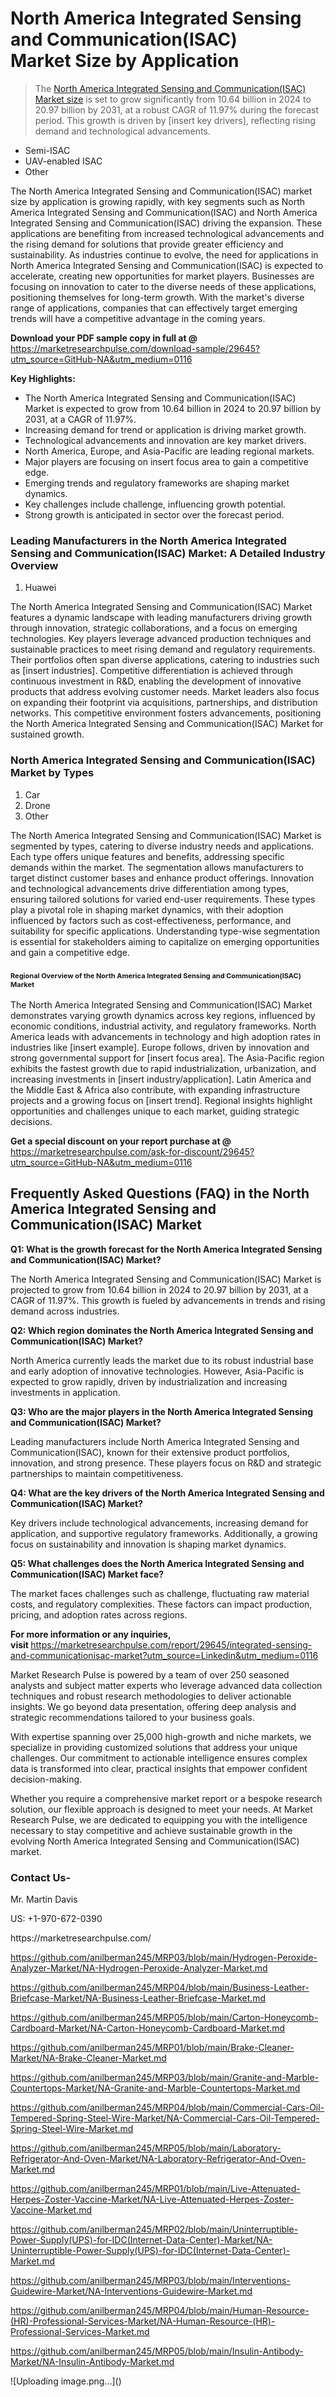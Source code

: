 <h1>North America Integrated Sensing and Communication(ISAC) Market&nbsp;Size by Application</h1><blockquote><p>The <a href="https://marketresearchpulse.com/download-sample/29645?utm_source=GitHub-NA&amp;utm_medium=0116">North America Integrated Sensing and Communication(ISAC) Market size</a> is set to grow significantly from 10.64 billion in 2024 to 20.97 billion by 2031, at a robust CAGR of 11.97% during the forecast period. This growth is driven by [insert key drivers], reflecting rising demand and technological advancements.</p></blockquote><ul><li>Semi-ISAC<li> UAV-enabled ISAC<li> Other</li></ul><p>The North America Integrated Sensing and Communication(ISAC) market size by application is growing rapidly, with key segments such as North America Integrated Sensing and Communication(ISAC) and North America Integrated Sensing and Communication(ISAC) driving the expansion. These applications are benefiting from increased technological advancements and the rising demand for solutions that provide greater efficiency and sustainability. As industries continue to evolve, the need for applications in North America Integrated Sensing and Communication(ISAC) is expected to accelerate, creating new opportunities for market players. Businesses are focusing on innovation to cater to the diverse needs of these applications, positioning themselves for long-term growth. With the market's diverse range of applications, companies that can effectively target emerging trends will have a competitive advantage in the coming years.</p><p><strong>Download your PDF sample copy in full at @ </strong><a href="https://marketresearchpulse.com/download-sample/29645?utm_source=GitHub-NA&amp;utm_medium=0116">https://marketresearchpulse.com/download-sample/29645?utm_source=GitHub-NA&amp;utm_medium=0116</a></p><p><strong>Key Highlights: </strong></p><ul><li>The North America Integrated Sensing and Communication(ISAC) Market is expected to grow from 10.64 billion in 2024 to 20.97 billion by 2031, at a CAGR of 11.97%.</li><li>Increasing demand for trend or application is driving market growth.</li><li>Technological advancements and innovation are key market drivers.</li><li>North America, Europe, and Asia-Pacific are leading regional markets.</li><li>Major players are focusing on insert focus area to gain a competitive edge.</li><li>Emerging trends and regulatory frameworks are shaping market dynamics.</li><li>Key challenges include challenge, influencing growth potential.</li><li>Strong growth is anticipated in sector over the forecast period.</li></ul><h3>Leading Manufacturers in the North America Integrated Sensing and Communication(ISAC) Market: A Detailed Industry Overview</h3><ol><li>Huawei</li></ol><div class="flex max-w-full flex-col flex-grow"><div class="min-h-8 text-message flex w-full flex-col items-end gap-2 whitespace-normal break-words [.text-message+&amp;]:mt-5" dir="auto" data-message-author-role="assistant" data-message-id="fd8432e4-4910-450d-b182-61b7bfb0a01f" data-message-model-slug="gpt-4o"><div class="flex w-full flex-col gap-1 empty:hidden first:pt-[3px]"><div class="markdown prose w-full break-words dark:prose-invert light"><p>The North America Integrated Sensing and Communication(ISAC) Market features a dynamic landscape with leading manufacturers driving growth through innovation, strategic collaborations, and a focus on emerging technologies. Key players leverage advanced production techniques and sustainable practices to meet rising demand and regulatory requirements. Their portfolios often span diverse applications, catering to industries such as [insert industries]. Competitive differentiation is achieved through continuous investment in R&amp;D, enabling the development of innovative products that address evolving customer needs. Market leaders also focus on expanding their footprint via acquisitions, partnerships, and distribution networks. This competitive environment fosters advancements, positioning the North America Integrated Sensing and Communication(ISAC) Market for sustained growth.</p></div></div></div></div><h3>North America Integrated Sensing and Communication(ISAC) Market by Types</h3><ol><li>Car<li> Drone<li> Other</li></ol><div class="flex max-w-full flex-col flex-grow"><div class="min-h-8 text-message flex w-full flex-col items-end gap-2 whitespace-normal break-words [.text-message+&amp;]:mt-5" dir="auto" data-message-author-role="assistant" data-message-id="084470be-0bb7-4664-bddf-5156b4f41249" data-message-model-slug="gpt-4o-mini"><div class="flex w-full flex-col gap-1 empty:hidden first:pt-[3px]"><div class="markdown prose w-full break-words dark:prose-invert light"><p>The North America Integrated Sensing and Communication(ISAC) Market is segmented by types, catering to diverse industry needs and applications. Each type offers unique features and benefits, addressing specific demands within the market. The segmentation allows manufacturers to target distinct customer bases and enhance product offerings. Innovation and technological advancements drive differentiation among types, ensuring tailored solutions for varied end-user requirements. These types play a pivotal role in shaping market dynamics, with their adoption influenced by factors such as cost-effectiveness, performance, and suitability for specific applications. Understanding type-wise segmentation is essential for stakeholders aiming to capitalize on emerging opportunities and gain a competitive edge.</p></div></div></div></div><h3><span style="font-size: 11px;">Regional Overview of the North America Integrated Sensing and Communication(ISAC) Market</span></h3><div class="flex max-w-full flex-col flex-grow"><div class="min-h-8 text-message flex w-full flex-col items-end gap-2 whitespace-normal break-words [.text-message+&amp;]:mt-5" dir="auto" data-message-author-role="assistant" data-message-id="e9038762-ce64-4e30-91c9-9bd413514231" data-message-model-slug="gpt-4o-mini"><div class="flex w-full flex-col gap-1 empty:hidden first:pt-[3px]"><div class="markdown prose w-full break-words dark:prose-invert light"><p>The North America Integrated Sensing and Communication(ISAC) Market demonstrates varying growth dynamics across key regions, influenced by economic conditions, industrial activity, and regulatory frameworks. North America leads with advancements in technology and high adoption rates in industries like [insert example]. Europe follows, driven by innovation and strong governmental support for [insert focus area]. The Asia-Pacific region exhibits the fastest growth due to rapid industrialization, urbanization, and increasing investments in [insert industry/application]. Latin America and the Middle East &amp; Africa also contribute, with expanding infrastructure projects and a growing focus on [insert trend]. Regional insights highlight opportunities and challenges unique to each market, guiding strategic decisions.</p></div></div></div></div><p><strong>Get a special discount on your report purchase at @ </strong><a href="https://marketresearchpulse.com/ask-for-discount/29645?utm_source=GitHub-NA&amp;utm_medium=0116">https://marketresearchpulse.com/ask-for-discount/29645?utm_source=GitHub-NA&amp;utm_medium=0116</a></p><h2>Frequently Asked Questions (FAQ) in the North America Integrated Sensing and Communication(ISAC) Market</h2><p><strong>Q1: What is the growth forecast for the North America Integrated Sensing and Communication(ISAC) Market?</strong></p><p>The North America Integrated Sensing and Communication(ISAC) Market is projected to grow from 10.64 billion in 2024 to 20.97 billion by 2031, at a CAGR of 11.97%. This growth is fueled by advancements in trends and rising demand across industries.</p><p><strong>Q2: Which region dominates the North America Integrated Sensing and Communication(ISAC) Market?</strong></p><p>North America currently leads the market due to its robust industrial base and early adoption of innovative technologies. However, Asia-Pacific is expected to grow rapidly, driven by industrialization and increasing investments in application.</p><p><strong>Q3: Who are the major players in the North America Integrated Sensing and Communication(ISAC) Market?</strong></p><p>Leading manufacturers include North America Integrated Sensing and Communication(ISAC), known for their extensive product portfolios, innovation, and strong presence. These players focus on R&amp;D and strategic partnerships to maintain competitiveness.</p><p><strong>Q4: What are the key drivers of the North America Integrated Sensing and Communication(ISAC) Market?</strong></p><p>Key drivers include technological advancements, increasing demand for application, and supportive regulatory frameworks. Additionally, a growing focus on sustainability and innovation is shaping market dynamics.</p><p><strong>Q5: What challenges does the North America Integrated Sensing and Communication(ISAC) Market face?</strong></p><p>The market faces challenges such as challenge, fluctuating raw material costs, and regulatory complexities. These factors can impact production, pricing, and adoption rates across regions.</p><p><strong>For more information or any inquiries, visit&nbsp;</strong><a href="https://marketresearchpulse.com/report/29645/integrated-sensing-and-communicationisac-market?utm_source=Linkedin&utm_medium=0116">https://marketresearchpulse.com/report/29645/integrated-sensing-and-communicationisac-market?utm_source=Linkedin&utm_medium=0116</a></p><p>Market Research Pulse is powered by a team of over 250 seasoned analysts and subject matter experts who leverage advanced data collection techniques and robust research methodologies to deliver actionable insights. We go beyond data presentation, offering deep analysis and strategic recommendations tailored to your business goals.</p><p>With expertise spanning over 25,000 high-growth and niche markets, we specialize in providing customized solutions that address your unique challenges. Our commitment to actionable intelligence ensures complex data is transformed into clear, practical insights that empower confident decision-making.</p><p>Whether you require a comprehensive market report or a bespoke research solution, our flexible approach is designed to meet your needs. At Market Research Pulse, we are dedicated to equipping you with the intelligence necessary to stay competitive and achieve sustainable growth in the evolving North America Integrated Sensing and Communication(ISAC) market.</p><h3><strong>Contact Us-</strong></h3><p>Mr. Martin Davis</p><p>US: +1-970-672-0390</p><p>https://marketresearchpulse.com/</p><p><a href="https://github.com/anilberman245/MRP03/blob/main/Hydrogen-Peroxide-Analyzer-Market/NA-Hydrogen-Peroxide-Analyzer-Market.md">https://github.com/anilberman245/MRP03/blob/main/Hydrogen-Peroxide-Analyzer-Market/NA-Hydrogen-Peroxide-Analyzer-Market.md</a></p><p><a href="https://github.com/anilberman245/MRP04/blob/main/Business-Leather-Briefcase-Market/NA-Business-Leather-Briefcase-Market.md">https://github.com/anilberman245/MRP04/blob/main/Business-Leather-Briefcase-Market/NA-Business-Leather-Briefcase-Market.md</a></p><p><a href="https://github.com/anilberman245/MRP05/blob/main/Carton-Honeycomb-Cardboard-Market/NA-Carton-Honeycomb-Cardboard-Market.md">https://github.com/anilberman245/MRP05/blob/main/Carton-Honeycomb-Cardboard-Market/NA-Carton-Honeycomb-Cardboard-Market.md</a></p><p><a href="https://github.com/anilberman245/MRP01/blob/main/Brake-Cleaner-Market/NA-Brake-Cleaner-Market.md">https://github.com/anilberman245/MRP01/blob/main/Brake-Cleaner-Market/NA-Brake-Cleaner-Market.md</a></p><p><a href="https://github.com/anilberman245/MRP03/blob/main/Granite-and-Marble-Countertops-Market/NA-Granite-and-Marble-Countertops-Market.md">https://github.com/anilberman245/MRP03/blob/main/Granite-and-Marble-Countertops-Market/NA-Granite-and-Marble-Countertops-Market.md</a></p><p><a href="https://github.com/anilberman245/MRP04/blob/main/Commercial-Cars-Oil-Tempered-Spring-Steel-Wire-Market/NA-Commercial-Cars-Oil-Tempered-Spring-Steel-Wire-Market.md">https://github.com/anilberman245/MRP04/blob/main/Commercial-Cars-Oil-Tempered-Spring-Steel-Wire-Market/NA-Commercial-Cars-Oil-Tempered-Spring-Steel-Wire-Market.md</a></p><p><a href="https://github.com/anilberman245/MRP05/blob/main/Laboratory-Refrigerator-And-Oven-Market/NA-Laboratory-Refrigerator-And-Oven-Market.md">https://github.com/anilberman245/MRP05/blob/main/Laboratory-Refrigerator-And-Oven-Market/NA-Laboratory-Refrigerator-And-Oven-Market.md</a></p><p><a href="https://github.com/anilberman245/MRP01/blob/main/Live-Attenuated-Herpes-Zoster-Vaccine-Market/NA-Live-Attenuated-Herpes-Zoster-Vaccine-Market.md">https://github.com/anilberman245/MRP01/blob/main/Live-Attenuated-Herpes-Zoster-Vaccine-Market/NA-Live-Attenuated-Herpes-Zoster-Vaccine-Market.md</a></p><p><a href="https://github.com/anilberman245/MRP02/blob/main/Uninterruptible-Power-Supply(UPS)-for-IDC(Internet-Data-Center)-Market/NA-Uninterruptible-Power-Supply(UPS)-for-IDC(Internet-Data-Center)-Market.md">https://github.com/anilberman245/MRP02/blob/main/Uninterruptible-Power-Supply(UPS)-for-IDC(Internet-Data-Center)-Market/NA-Uninterruptible-Power-Supply(UPS)-for-IDC(Internet-Data-Center)-Market.md</a></p><p><a href="https://github.com/anilberman245/MRP03/blob/main/Interventions-Guidewire-Market/NA-Interventions-Guidewire-Market.md">https://github.com/anilberman245/MRP03/blob/main/Interventions-Guidewire-Market/NA-Interventions-Guidewire-Market.md</a></p><p><a href="https://github.com/anilberman245/MRP04/blob/main/Human-Resource-(HR)-Professional-Services-Market/NA-Human-Resource-(HR)-Professional-Services-Market.md">https://github.com/anilberman245/MRP04/blob/main/Human-Resource-(HR)-Professional-Services-Market/NA-Human-Resource-(HR)-Professional-Services-Market.md</a></p><p><a href="https://github.com/anilberman245/MRP05/blob/main/Insulin-Antibody-Market/NA-Insulin-Antibody-Market.md">https://github.com/anilberman245/MRP05/blob/main/Insulin-Antibody-Market/NA-Insulin-Antibody-Market.md</a></p>
![Uploading image.png…]()
